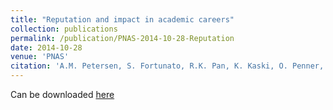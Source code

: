 ```yaml
---
title: "Reputation and impact in academic careers"
collection: publications
permalink: /publication/PNAS-2014-10-28-Reputation
date: 2014-10-28
venue: 'PNAS'
citation: 'A.M. Petersen, S. Fortunato, R.K. Pan, K. Kaski, O. Penner, A. Rungi, M. Riccaboni, H.E. Stanley, F. Pammolli (2014) &quot;Reputation and impact in academic careers&quot; <i>Proceedings of the National Academy of Sciences</i>. 111(43)'
---
```

Can be downloaded [here]()
